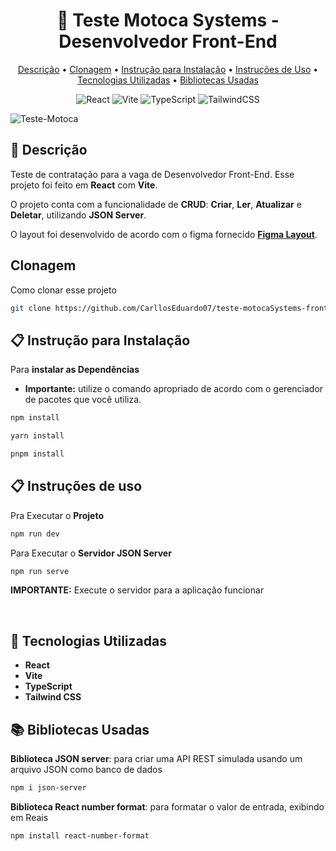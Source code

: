 <h1 align="center" style="font-weight: bold;"> 📝 Teste Motoca Systems - Desenvolvedor Front-End</h1>
<p align="center">
 <a href="#descrição">Descrição</a> • 
 <a href="#clonagem">Clonagem</a> • 
  <a href="#instalação">Instrução para Instalação</a> •
  <a href="#uso">Instruções de Uso</a> •
  <a href="#tecnologias-utilizadas">Tecnologias Utilizadas</a> •
   <a href="#bibliotecas-usadas">Bibliotecas Usadas</a>
</p>

<div align="center">

![React](https://img.shields.io/badge/react-%2320232a.svg?style=for-the-badge&logo=react&logoColor=%2361DAFB)
![Vite](https://img.shields.io/badge/vite-%23646CFF.svg?style=for-the-badge&logo=vite&logoColor=white)
![TypeScript](https://img.shields.io/badge/typescript-%23007ACC.svg?style=for-the-badge&logo=typescript&logoColor=white)
![TailwindCSS](https://img.shields.io/badge/tailwindcss-%2338B2AC.svg?style=for-the-badge&logo=tailwind-css&logoColor=white)

</div>


![Teste-Motoca](https://github.com/CarllosEduardo07/teste-motocaSystems-frontEnd/assets/80606019/dc470812-307d-4d08-9bf0-a93418206b56)





<h2 id="description">📌 Descrição</h2>

Teste de contratação para a vaga de Desenvolvedor Front-End. Esse projeto foi feito em **React** com **Vite**.
<br>

O projeto conta com a funcionalidade de **CRUD**: **Criar**, **Ler**, **Atualizar** e **Deletar**, utilizando **JSON Server**.
<br>

O layout foi desenvolvido de acordo com o figma fornecido **[Figma Layout](https://www.figma.com/design/YqufsjX9hR7Qzk9mM359fH/Teste-Motoca-Systems?node-id=0-1&t=cMNbEIgJ2wKOufTm-1)**.

<h2 id="cloning">Clonagem</h2>

Como clonar esse projeto

```bash
git clone https://github.com/CarllosEduardo07/teste-motocaSystems-frontEnd.git
```

<h2 id="instructions_install">📋 Instrução para Instalação</h2>

Para **instalar as Dependências**
<br>

- **Importante:** utilize o comando apropriado de acordo com o gerenciador de pacotes que você utiliza.

```bash
npm install
```

```bash
yarn install
```

```bash
pnpm install
```

<h2 id="instructions_use">📋 Instruções de uso</h2>

Pra Executar o **Projeto**

```bash
npm run dev
```

Para Executar o **Servidor JSON Server**

```bash
npm run serve
```

**IMPORTANTE:** Execute o servidor para a aplicação funcionar

<br>

<h2 id="stacks">🚀 Tecnologias Utilizadas</h2>

- **React**
- **Vite**
- **TypeScript**
- **Tailwind CSS**

<h2 id="libs">📚 Bibliotecas Usadas</h2>

**Biblioteca JSON server**: para criar uma API REST simulada usando um arquivo JSON como banco de dados

```bash
npm i json-server
```

**Biblioteca React number format**: para formatar o valor de entrada, exibindo em Reais

```bash
npm install react-number-format
```
